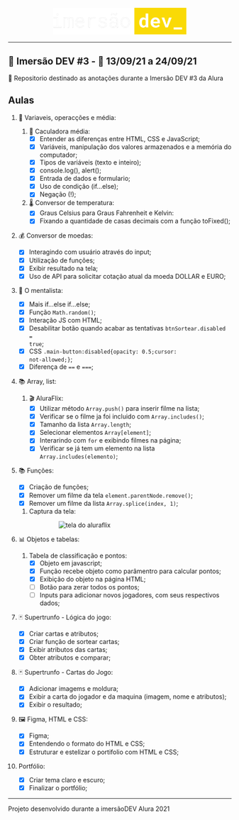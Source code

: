 <span style="display:block;width:300px; margin:0 auto">![logo alura](./assets/img/imersaodev.svg)</span>

---

## :goggles: Imersão DEV #3 - :calendar: 13/09/21 a 24/09/21

:page_with_curl: Repositorio destinado as anotações durante a Imersão DEV #3 da Alura

## Aulas

1. :1234: Variaveis, operacções e média:
   1. :abacus: Caculadora média:
      - [x] Entender as diferenças entre HTML, CSS e JavaScript;
      - [x] Variáveis, manipulação dos valores armazenados e a memória do computador;
      - [x] Tipos de variáveis (texto e inteiro);
      - [x] console.log(), alert();
      - [x] Entrada de dados e formulario;
      - [x] Uso de condição (if...else);
      - [x] Negação (!);
   2. :thermometer: Conversor de temperatura:
      - [x] Graus Celsius para Graus Fahrenheit e Kelvin:
      - [x] Fixando a quantidade de casas decimais com a função toFixed();
2. :moneybag: Conversor de moedas:
   - [x] Interagindo com usuário através do input;
   - [x] Utilização de funções;
   - [x] Exibir resultado na tela;
   - [x] Uso de API para solicitar cotação atual da moeda DOLLAR e EURO;
3. :crystal_ball: O mentalista:
   - [x] Mais if...else if...else;
   - [x] Função <code>Math.random()</code>;
   - [x] Interação JS com HTML;
   - [x] Desabilitar botão quando acabar as tentativas <code>btnSortear.disabled = true</code>;
   - [x] CSS <code>.main-button:disabled{opacity: 0.5;cursor: not-allowed;}</code>;
   - [x] Diferença de <code>==</code> e <code>===</code>;
4. :books: Array, list:
   1. :clapper: AluraFlix:
      - [x] Utilizar método <code>Array.push()</code> para inserir filme na lista;
      - [x] Verificar se o filme ja foi incluido com <code>Array.includes()</code>;
      - [x] Tamanho da lista <code>Array.length</code>;
      - [x] Selecionar elementos <code>Array\[element]</code>;
      - [x] Interarindo com <code>for</code> e exibindo filmes na página;
      - [x] Verificar se já tem um elemento na lista <code>Array.includes(elemento)</code>;
5. :books: Funções:
      - [x] Criação de funções;
      - [x] Remover um filme da tela <code>element.parentNode.remove()</code>;
      - [x] Remover um filme da lista <code>Array.splice(index, 1)</code>;
      1. Captura da tela:
      
      <span style="display:block;width:300px; margin:0 auto">![tela do aluraflix](040-aluraflix/home-aluraflix.gif)</span>

6. :bar_chart: Objetos e tabelas:
      1. Tabela de classificação e pontos:
         - [x] Objeto em javascript;
         - [x] Função recebe objeto como parâmentro para calcular pontos;
         - [x] Exibição do objeto na página HTML;
         - [ ] Botão para zerar todos os pontos;
         - [ ] Inputs para adicionar novos jogadores, com seus respectivos dados;
7. :black_joker: Supertrunfo - Lógica do jogo:
      - [x] Criar cartas e atributos;
      - [x] Criar função de sortear cartas;
      - [x] Exibir atributos das cartas;
      - [x] Obter atributos e comparar;
8. :black_joker: Supertrunfo - Cartas do Jogo:
      - [x] Adicionar imagems e moldura;
      - [x] Exibir a carta do jogador e da maquina (imagem, nome e atributos);
      - [x] Exibir o resultado;
9. :framed_picture: Figma, HTML e CSS:
      - [x] Figma;
      - [x] Entendendo o formato do HTML e CSS;
      - [x] Estruturar e estelizar o portifolio com HTML e CSS;
10. Portfólio:
      - [x] Criar tema claro e escuro;
      - [x] Finalizar o portfólio;

---

Projeto desenvolvido durante a imersãoDEV Alura 2021

